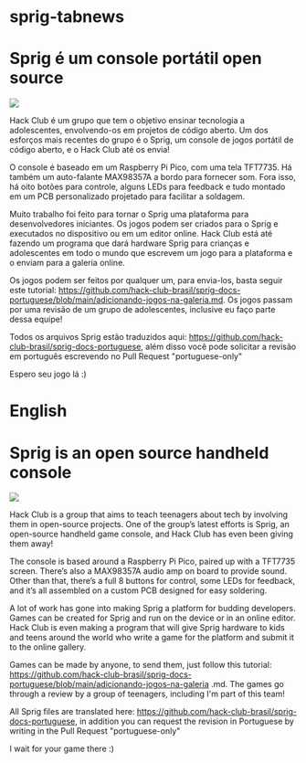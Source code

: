 # sprig-tabnews
# Sprig é um console portátil open source

![](https://cloud-j71aux19j-hack-club-bot.vercel.app/0image.png)

Hack Club é um grupo que tem o objetivo ensinar tecnologia a adolescentes, envolvendo-os em projetos de código aberto. Um dos esforços mais recentes do grupo é o Sprig, um console de jogos portátil de código aberto, e o Hack Club até os envia!

O console é baseado em um Raspberry Pi Pico, com uma tela TFT7735. Há também um  auto-falante MAX98357A a bordo para fornecer som. Fora isso, há oito botões para controle, alguns LEDs para feedback e tudo montado em um PCB personalizado projetado para facilitar a soldagem.

Muito trabalho foi feito para tornar o Sprig uma plataforma para desenvolvedores iniciantes. Os jogos podem ser criados para o Sprig e executados no dispositivo ou em um editor online. Hack Club está até fazendo um programa que dará hardware Sprig para crianças e adolescentes em todo o mundo que escrevem um jogo para a plataforma e o enviam para a galeria online.

Os jogos podem ser feitos por qualquer um, para envia-los, basta seguir este tutorial: https://github.com/hack-club-brasil/sprig-docs-portuguese/blob/main/adicionando-jogos-na-galeria.md. Os jogos passam por uma revisão de um grupo de adolescentes, inclusive eu faço parte dessa equipe! 

Todos os arquivos Sprig estão traduzidos aqui: https://github.com/hack-club-brasil/sprig-docs-portuguese, além disso você pode solicitar a revisão em português escrevendo no Pull Request "portuguese-only" 

Espero seu jogo lá :)

# English
# Sprig is an open source handheld console

![](https://cloud-j71aux19j-hack-club-bot.vercel.app/0image.png)

Hack Club is a group that aims to teach teenagers about tech by involving them in open-source projects. One of the group’s latest efforts is Sprig, an open-source handheld game console, and Hack Club has even been giving them away!

The console is based around a Raspberry Pi Pico, paired up with a TFT7735 screen. There’s also a MAX98357A audio amp on board to provide sound. Other than that, there’s a full 8 buttons for control, some LEDs for feedback, and it’s all assembled on a custom PCB designed for easy soldering.

A lot of work has gone into making Sprig a platform for budding developers. Games can be created for Sprig and run on the device or in an online editor. Hack Club is even making a program that will give Sprig hardware to kids and teens around the world who write a game for the platform and submit it to the online gallery.

Games can be made by anyone, to send them, just follow this tutorial: https://github.com/hack-club-brasil/sprig-docs-portuguese/blob/main/adicionando-jogos-na-galeria .md. The games go through a review by a group of teenagers, including I'm part of this team! 

All Sprig files are translated here: https://github.com/hack-club-brasil/sprig-docs-portuguese, in addition you can request the revision in Portuguese by writing in the Pull Request "portuguese-only"

I wait for your game there :)

